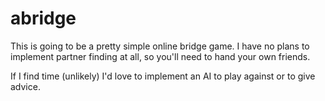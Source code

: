 # abridge

This is going to be a pretty simple online bridge
game. I have no plans to implement partner finding
at all, so you'll need to hand your own friends.

If I find time (unlikely) I'd love to implement
 an AI to play against or to give advice.
